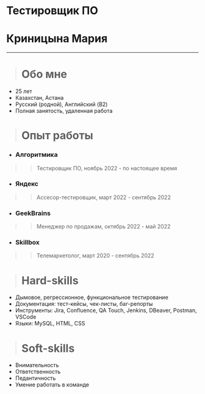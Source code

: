 # Тестировщик ПО 
# Криницына Мария
---
># Обо мне

+ 25 лет
+ Казахстан, Астана
+ Русский (родной), Английский (B2)
+ Полная занятость, удаленная работа

># Опыт работы

- ### Алгоритмика  
>> Тестировщик ПО, ноябрь 2022 - по настоящее время
- ### Яндекс 
>> Ассесор-тестировщик, март 2022 - сентябрь 2022
- ### GeekBrains 
>> Менеджер по продажам, октябрь 2022 - май 2022
- ### Skillbox 
>> Телемаркетолог, март 2020 - сентябрь 2022

># Hard-skills

+ Дымовое, регрессионное, функциональное тестирование
+ Документация: тест-кейсы, чек-листы, баг-репорты
+ Инструменты: Jira, Confluence, QA Touch, Jenkins, DBeaver, Postman, VSCode
+ Языки: MySQL, HTML, CSS

># Soft-skills

+ Внимательность
+ Ответственность
+ Педантичность
+ Умение работать в команде
